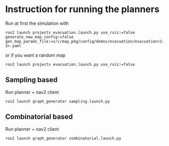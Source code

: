 # Instruction for running the planners

Run at first the simulation with

```
ros2 launch projects evacuation.launch.py use_rviz:=false generate_new_map_config:=false gen_map_params_file:=src/map_pkg/config/demos/evacuation/evacuation<1-3>.yaml 
``` 

or if you want a random map
```
ros2 launch projects evacuation.launch.py use_rviz:=false
``` 


## Sampling based

Run planner + nav2 client
```
ros2 launch graph_generator sampling.launch.py
```

## Combinatorial based

Run planner + nav2 client
```
ros2 launch graph_generator combinatorial.launch.py
```